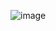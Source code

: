 
![image](https://user-images.githubusercontent.com/92959215/139340797-1809f5a0-c423-4222-a142-f3dcc35b74ab.png)

